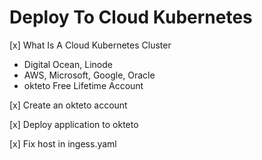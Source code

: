 # Deploy To Cloud Kubernetes

[x] What Is A Cloud Kubernetes Cluster
  - Digital Ocean, Linode
  - AWS, Microsoft, Google, Oracle
  - okteto Free Lifetime Account

[x] Create an okteto account

[x] Deploy application to okteto

[x] Fix host in ingess.yaml
